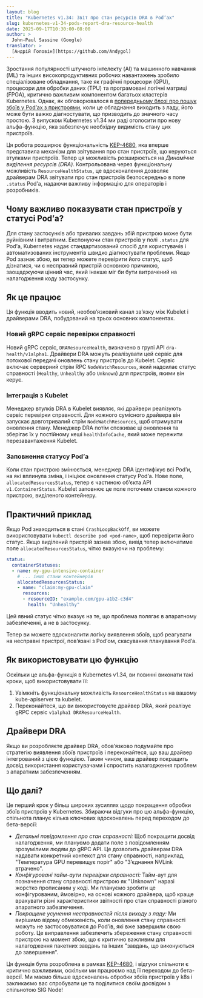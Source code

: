 ```yaml
---
layout: blog
title: "Kubernetes v1.34: Звіт про стан ресурсів DRA в Podʼах"
slug: kubernetes-v1-34-pods-report-dra-resource-health
date: 2025-09-17T10:30:00-08:00
author: >
  John-Paul Sassine (Google)
translator: >
  [Андрій Головін](https://github.com/Andygol)
---
```


Зростання популярності штучного інтелекту (AI) та машинного навчання (ML) та інших високопродуктивних робочих навантажень зробило спеціалізоване обладнання, таке як графічні процесори (GPU), процесори для обробки даних (TPU) та програмовані логічні матриці (FPGA), критично важливим компонентом багатьох кластерів Kubernetes. Однак, як обговорювалося в [попередньому блозі про пошук збоїв у Podʼах з пристроями](/blog/2025/07/03/navigating-failures-in-pods-with-devices/), коли це обладнання виходить з ладу, його може бути важко діагностувати, що призводить до значного часу простою. З випуском Kubernetes v1.34 ми раді оголосити про нову альфа-функцію, яка забезпечує необхідну видимість стану цих пристроїв.

Ця робота розширює функціональність [KEP-4680](https://github.com/kubernetes/enhancements/tree/master/keps/sig-node/4680-add-resource-health-to-pod-status), яка вперше представила механізм для звітування про стан пристроїв, що керуються втулками пристроїв. Тепер ця можливість розширюється на *Динамічне виділення ресурсів (DRA)*. Контрольована через функціональну можливість `ResourceHealthStatus`, це вдосконалення дозволяє драйверам DRA звітувати про стан пристроїв безпосередньо в поле `.status` Podʼа, надаючи важливу інформацію для операторів і розробників.

## Чому важливо показувати стан пристроїв у статусі Podʼа?

Для стану застосунків або тривалих завдань збій пристрою може бути руйнівним і витратним. Експонуючи стан пристроїв у полі `.status` для Podʼа, Kubernetes надає стандартизований спосіб для користувачів і автоматизованих інструментів швидко діагностувати проблеми. Якщо Pod зазнає збою, ви тепер можете перевірити його статус, щоб дізнатися, чи є несправний пристрій основною причиною, заощаджуючи цінний час, який інакше міг би бути витрачений на налагодження коду застосунку.

## Як це працює

Ця функція вводить новий, необовʼязковий канал звʼязку між Kubelet і драйверами DRA, побудований на трьох основних компонентах.

### Новий gRPC сервіс перевірки справності

Новий gRPC сервіс, `DRAResourceHealth`, визначено в групі API `dra-health/v1alpha1`. Драйвери DRA можуть реалізувати цей сервіс для потокової передачі оновлень стану пристроїв до Kubelet. Сервіс включає серверний стрім RPC `NodeWatchResources`, який надсилає статус справності (`Healthy`, `Unhealthy` або `Unknown`) для пристроїв, якими він керує.

### Інтеграція з Kubelet

Менеджер втулків DRA в Kubelet виявляє, які драйвери реалізують сервіс перевірки справності. Для кожного сумісного драйвера він запускає довготривалий стрім `NodeWatchResources`, щоб отримувати оновлення стану. Менеджер DRA потім споживає ці оновлення та зберігає їх у постійному кеші `healthInfoCache`, який може пережити перезавантаження Kubelet.

### Заповнення статусу Podʼа

Коли стан пристрою змінюється, менеджер DRA ідентифікує всі Podʼи, на які вплинула зміна, і ініціює оновлення статусу Podʼа. Нове поле, `allocatedResourcesStatus`, тепер є частиною обʼєкта API `v1.ContainerStatus`. Kubelet заповнює це поле поточним станом кожного пристрою, виділеного контейнеру.

## Практичний приклад

Якщо Pod знаходиться в стані `CrashLoopBackOff`, ви можете використовувати `kubectl describe pod <pod-name>`, щоб перевірити його статус. Якщо виділений пристрій зазнав збою, вивід тепер включатиме поле `allocatedResourcesStatus`, чітко вказуючи на проблему:

```yaml
status:
  containerStatuses:
  - name: my-gpu-intensive-container
    # ... інші стани контейнерів
    allocatedResourcesStatus:
    - name: "claim:my-gpu-claim"
      resources:
      - resourceID: "example.com/gpu-a1b2-c3d4"
        health: "Unhealthy"
```

Цей явний статус чітко вказує на те, що проблема полягає в апаратному забезпеченні, а не в застосунку.

Тепер ви можете вдосконалити логіку виявлення збоїв, щоб реагувати на несправні пристрої, повʼязані з Podʼом, скасування планування Podʼа.

## Як використовувати цю функцію

Оскільки це альфа-функція в Kubernetes v1.34, ви повинні виконати такі кроки, щоб використовувати її:

1. Увімкніть функціональну можливість `ResourceHealthStatus` на вашому kube-apiserver та kubelet.
2. Переконайтеся, що ви використовуєте драйвер DRA, який реалізує gRPC сервіс `v1alpha1 DRAResourceHealth`.

## Драйвери DRA

Якщо ви розробляєте драйвер DRA, обовʼязково подумайте про стратегію виявлення збоїв пристроїв і переконайтеся, що ваш драйвер інтегрований з цією функцією. Таким чином, ваш драйвер покращить досвід використання користувачами і спростить налагодження проблем з апаратним забезпеченням.

## Що далі?

Це перший крок у більш широких зусиллях щодо покращення обробки збоїв пристроїв у Kubernetes. Збираючи відгуки про цю альфа-функцію, спільнота планує кілька ключових вдосконалень перед переходом до бета-версії:

* *Детальні повідомлення про стан справності:* Щоб покращити досвід налагодження, ми плануємо додати поле з повідомленням зрозумілими людям до gRPC API. Це дозволить драйверам DRA надавати конкретний контекст для стану справності, наприклад, "Температура GPU перевищує поріг" або "Зʼєднання NVLink втрачено".
* *Конфігуровані тайм-аути перевірки справності:* Тайм-аут для позначення стану справності пристрою як "Unknown" наразі жорстко прописаним у коді. Ми плануємо зробити це конфігурованим, ймовірно, на основі кожного драйвера, щоб краще врахувати різні характеристики звітності про стан справності різного апаратного забезпечення.
* *Покращене усунення несправностей після виходу з ладу:* Ми вирішимо відому обмеженість, коли оновлення стану справності можуть не застосовуватися до Podʼів, які вже завершили свою роботу. Це виправлення забезпечить збереження стану справності пристрою на момент збою, що є критично важливим для налагодження пакетних завдань та інших "завдань, що виконуються до завершення".

Ця функція була розроблена в рамках [KEP-4680](https://github.com/kubernetes/enhancements/tree/master/keps/sig-node/4680-add-resource-health-to-pod-status), і відгуки спільноти є критично важливими, оскільки ми працюємо над її переходом до бета-версії. Ми маємо більше вдосконалень обробки збоїв пристроїв у k8s і закликаємо вас спробувати це та поділитися своїм досвідом з спільнотою SIG Node!
